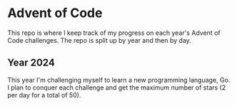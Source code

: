 # Advent of Code
This repo is where I keep track of my progress on each year's Advent of Code challenges.
The repo is split up by year and then by day.

## Year 2024
This year I'm challenging myself to learn a new programming language, Go. I plan to conquer each challenge and get the maximum number of stars (2 per day for a total of 50).
